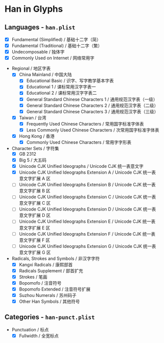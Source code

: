 # Han in Glyphs

## Languages - `han.plist`

- [x] Fundamental (Simplified) / 基础十二字（简）
- [x] Fundamental (Traditional) / 基础十二字（繁）
- [x] Undecomposable / 独体字
- [x] Commonly Used on Internet / 网络常用字
- Regional / 地区字表
  - [x] China Mainland / 中国大陆
    - [x] Educational Basic / 识字、写字教学基本字表
    - [x] Educational 1 / 课标常用汉字字表一
    - [x] Educational 2 / 课标常用汉字字表二
    - [x] General Standard Chinese Characters 1 / 通用规范汉字表（一级）
    - [x] General Standard Chinese Characters 2 / 通用规范汉字表（二级）
    - [x] General Standard Chinese Characters 3 / 通用规范汉字表（三级）
  - [x] Taiwan / 台湾
    - [x] Frequently Used Chinese Characters / 常用国字标准字体表
    - [x] Less Commonly Used Chinese Characters / 次常用国字标准字体表
  - [x] Hong Kong / 香港
    - [x] Commonly Used Chinese Characters / 常用字字形表
- Character Sets / 字符集
  - [x] GB 2312
  - [x] Big 5 / 大五码
  - [x] Unicode CJK Unified Ideographs / Unicode CJK 统一表意文字
  - [x] Unicode CJK Unified Ideographs Extension A / Unicode CJK 统一表意文字扩展 A 区
  - [ ] Unicode CJK Unified Ideographs Extension B / Unicode CJK 统一表意文字扩展 B 区
  - [ ] Unicode CJK Unified Ideographs Extension C / Unicode CJK 统一表意文字扩展 C 区
  - [ ] Unicode CJK Unified Ideographs Extension D / Unicode CJK 统一表意文字扩展 D 区
  - [ ] Unicode CJK Unified Ideographs Extension E / Unicode CJK 统一表意文字扩展 E 区
  - [ ] Unicode CJK Unified Ideographs Extension F / Unicode CJK 统一表意文字扩展 F 区
  - [ ] Unicode CJK Unified Ideographs Extension G / Unicode CJK 统一表意文字扩展 G 区
- Radicals, Strokes and Symbols / 非汉字字符
  - [x] Kangxi Radicals / 康熙部首
  - [x] Radicals Supplement / 部首扩充
  - [x] Strokes / 笔画
  - [x] Bopomofo / 注音符号
  - [x] Bopomofo Extended / 注音符号扩展
  - [x] Suzhou Numerals / 苏州码子
  - [x] Other Han Symbols / 其他符号

## Categories - `han-punct.plist`

- Punctuation / 标点
  - [x] Fullwidth / 全宽标点
